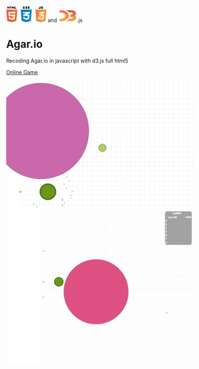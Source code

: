 <img src="./images/html.png" width="108"> and <img src="./images/d3.png" width="50">.js
# Agar.io
Recoding Agar.io in javascript with d3.js full html5

[Online Game](http://weoohh.com/agar)

<img src="./images/img1.png">
<img src="./images/img2.png">
